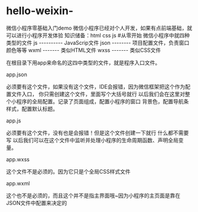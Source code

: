 # hello-weixin-
微信小程序零基础入门demo
微信小程序已经对个人开发，如果有点前端基础，就可以进行小程序开发体验
知识储备：html css js
#从零开始
微信小程序中就四种类型的文件
js ---------- JavaScrip文件
json -------- 项目配置文件，负责窗口颜色等等
wxml ------- 类似HTML文件
wxss ------- 类似CSS文件

在根目录下用app来命名的这四中类型的文件，就是程序入口文件。

app.json

必须要有这个文件，如果没有这个文件，IDE会报错，因为微信框架把这个作为配置文件入口，
你只需创建这个文件，里面写个大括号就行
以后我们会在这里对整个小程序的全局配置。记录了页面组成，配置小程序的窗口 背景色，配置导航条样式，配置默认标题。

app.js

必须要有这个文件，没有也是会报错！但是这个文件创建一下就行 什么都不需要写
以后我们可以在这个文件中监听并处理小程序的生命周期函数、声明全局变量。

app.wxss

这个文件不是必须的。因为它只是个全局CSS样式文件

app.wxml

这个也不是必须的，而且这个并不是指主界面哦~因为小程序的主页面是靠在JSON文件中配置来决定的

